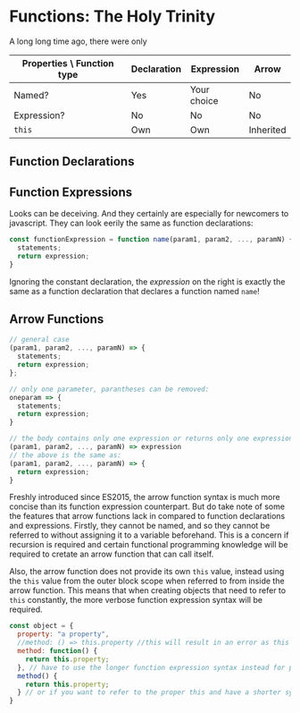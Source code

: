 # Functions: The Holy Trinity

A long long time ago, there were only 

| Properties \ Function type | Declaration | Expression  | Arrow |
| -------------------------- | ----------- | ----------- | ----- |
| Named?                     | Yes         | Your choice | No    |
| Expression?                | No          | No          | No    |
| `this`                     | Own         | Own     | Inherited |


## Function Declarations

## Function Expressions

Looks can be deceiving. And they certainly are especially for newcomers to javascript. They can look eerily the same as function declarations:

```javascript
const functionExpression = function name(param1, param2, ..., paramN) {
  statements;
  return expression;
}
```

Ignoring the constant declaration, the _expression_ on the right is exactly the same as a function declaration that declares a function named `name`! 


## Arrow Functions

```javascript
// general case
(param1, param2, ..., paramN) => {
  statements;
  return expression;
};

// only one parameter, parantheses can be removed: 
oneparam => {
  statements;
  return expression;
}

// the body contains only one expression or returns only one expression:
(param1, param2, ..., paramN) => expression
// the above is the same as: 
(param1, param2, ..., paramN) => {
  return expression;
}
```

Freshly introduced since ES2015, the arrow function syntax is much more concise than its function expression counterpart. But do take note of some the features that arrow functions lack in compared to function declarations and expressions. Firstly, they cannot be named, and so they cannot be referred to without assigning it to a variable beforehand. This is a concern if recursion is required and certain functional programming knowledge will be required to cretate an arrow function that can call itself.

Also, the arrow function does not provide its own `this` value, instead using the `this` value from the outer block scope when referred to from inside the arrow function. This means that when creating objects that need to refer to `this` constantly, the more verbose function expression syntax will be required.

```javascript
const object = {
  property: "a property",
  //method: () => this.property //this will result in an error as this refers to the global scope and not object
  method: function() {
    return this.property;
  }, // have to use the longer function expression syntax instead for proper this
  method() {
    return this.property;
  } // or if you want to refer to the proper this and have a shorter syntax, this shorthand is really good.
}
```

